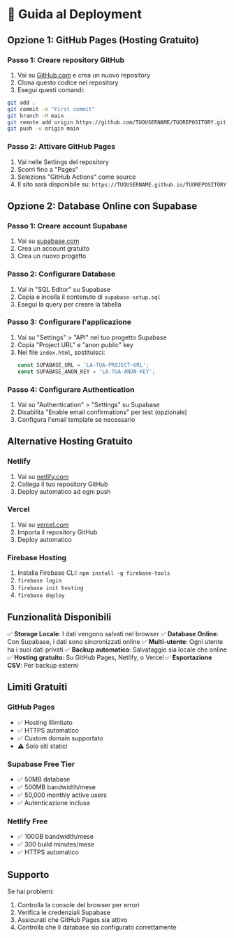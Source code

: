 # 🚀 Guida al Deployment

## Opzione 1: GitHub Pages (Hosting Gratuito)

### Passo 1: Creare repository GitHub
1. Vai su [GitHub.com](https://github.com) e crea un nuovo repository
2. Clona questo codice nel repository
3. Esegui questi comandi:

```bash
git add .
git commit -m "First commit"
git branch -M main
git remote add origin https://github.com/TUOUSERNAME/TUOREPOSITORY.git
git push -u origin main
```

### Passo 2: Attivare GitHub Pages
1. Vai nelle Settings del repository
2. Scorri fino a "Pages"
3. Seleziona "GitHub Actions" come source
4. Il sito sarà disponibile su: `https://TUOUSERNAME.github.io/TUOREPOSITORY`

## Opzione 2: Database Online con Supabase

### Passo 1: Creare account Supabase
1. Vai su [supabase.com](https://supabase.com)
2. Crea un account gratuito
3. Crea un nuovo progetto

### Passo 2: Configurare Database
1. Vai in "SQL Editor" su Supabase
2. Copia e incolla il contenuto di `supabase-setup.sql`
3. Esegui la query per creare la tabella

### Passo 3: Configurare l'applicazione
1. Vai su "Settings" > "API" nel tuo progetto Supabase
2. Copia "Project URL" e "anon public" key
3. Nel file `index.html`, sostituisci:
   ```javascript
   const SUPABASE_URL = 'LA-TUA-PROJECT-URL';
   const SUPABASE_ANON_KEY = 'LA-TUA-ANON-KEY';
   ```

### Passo 4: Configurare Authentication
1. Vai su "Authentication" > "Settings" su Supabase
2. Disabilita "Enable email confirmations" per test (opzionale)
3. Configura l'email template se necessario

## Alternative Hosting Gratuito

### Netlify
1. Vai su [netlify.com](https://netlify.com)
2. Collega il tuo repository GitHub
3. Deploy automatico ad ogni push

### Vercel
1. Vai su [vercel.com](https://vercel.com)
2. Importa il repository GitHub
3. Deploy automatico

### Firebase Hosting
1. Installa Firebase CLI: `npm install -g firebase-tools`
2. `firebase login`
3. `firebase init hosting`
4. `firebase deploy`

## Funzionalità Disponibili

✅ **Storage Locale**: I dati vengono salvati nel browser
✅ **Database Online**: Con Supabase, i dati sono sincronizzati online
✅ **Multi-utente**: Ogni utente ha i suoi dati privati
✅ **Backup automatico**: Salvataggio sia locale che online
✅ **Hosting gratuito**: Su GitHub Pages, Netlify, o Vercel
✅ **Esportazione CSV**: Per backup esterni

## Limiti Gratuiti

### GitHub Pages
- ✅ Hosting illimitato
- ✅ HTTPS automatico
- ✅ Custom domain supportato
- ⚠️ Solo siti statici

### Supabase Free Tier
- ✅ 50MB database
- ✅ 500MB bandwidth/mese
- ✅ 50,000 monthly active users
- ✅ Autenticazione inclusa

### Netlify Free
- ✅ 100GB bandwidth/mese
- ✅ 300 build minutes/mese
- ✅ HTTPS automatico

## Supporto

Se hai problemi:
1. Controlla la console del browser per errori
2. Verifica le credenziali Supabase
3. Assicurati che GitHub Pages sia attivo
4. Controlla che il database sia configurato correttamente
